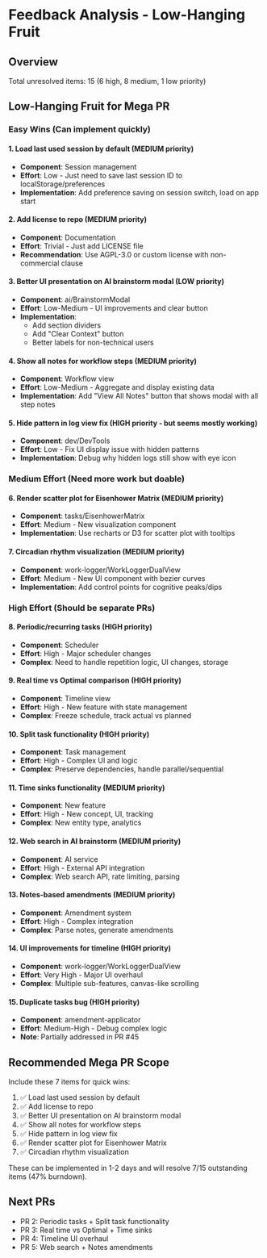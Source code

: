 # Feedback Analysis - Low-Hanging Fruit

## Overview
Total unresolved items: 15 (6 high, 8 medium, 1 low priority)

## Low-Hanging Fruit for Mega PR

### Easy Wins (Can implement quickly)

#### 1. **Load last used session by default** (MEDIUM priority)
- **Component**: Session management
- **Effort**: Low - Just need to save last session ID to localStorage/preferences
- **Implementation**: Add preference saving on session switch, load on app start

#### 2. **Add license to repo** (MEDIUM priority)  
- **Component**: Documentation
- **Effort**: Trivial - Just add LICENSE file
- **Recommendation**: Use AGPL-3.0 or custom license with non-commercial clause

#### 3. **Better UI presentation on AI brainstorm modal** (LOW priority)
- **Component**: ai/BrainstormModal
- **Effort**: Low-Medium - UI improvements and clear button
- **Implementation**: 
  - Add section dividers
  - Add "Clear Context" button
  - Better labels for non-technical users

#### 4. **Show all notes for workflow steps** (MEDIUM priority)
- **Component**: Workflow view
- **Effort**: Low-Medium - Aggregate and display existing data
- **Implementation**: Add "View All Notes" button that shows modal with all step notes

#### 5. **Hide pattern in log view fix** (HIGH priority - but seems mostly working)
- **Component**: dev/DevTools
- **Effort**: Low - Fix UI display issue with hidden patterns
- **Implementation**: Debug why hidden logs still show with eye icon

### Medium Effort (Need more work but doable)

#### 6. **Render scatter plot for Eisenhower Matrix** (MEDIUM priority)
- **Component**: tasks/EisenhowerMatrix  
- **Effort**: Medium - New visualization component
- **Implementation**: Use recharts or D3 for scatter plot with tooltips

#### 7. **Circadian rhythm visualization** (MEDIUM priority)
- **Component**: work-logger/WorkLoggerDualView
- **Effort**: Medium - New UI component with bezier curves
- **Implementation**: Add control points for cognitive peaks/dips

### High Effort (Should be separate PRs)

#### 8. **Periodic/recurring tasks** (HIGH priority)
- **Component**: Scheduler
- **Effort**: High - Major scheduler changes
- **Complex**: Need to handle repetition logic, UI changes, storage

#### 9. **Real time vs Optimal comparison** (HIGH priority)
- **Component**: Timeline view
- **Effort**: High - New feature with state management
- **Complex**: Freeze schedule, track actual vs planned

#### 10. **Split task functionality** (HIGH priority)
- **Component**: Task management
- **Effort**: High - Complex UI and logic
- **Complex**: Preserve dependencies, handle parallel/sequential

#### 11. **Time sinks functionality** (MEDIUM priority)
- **Component**: New feature
- **Effort**: High - New concept, UI, tracking
- **Complex**: New entity type, analytics

#### 12. **Web search in AI brainstorm** (MEDIUM priority)
- **Component**: AI service
- **Effort**: High - External API integration
- **Complex**: Web search API, rate limiting, parsing

#### 13. **Notes-based amendments** (MEDIUM priority)
- **Component**: Amendment system
- **Effort**: High - Complex integration
- **Complex**: Parse notes, generate amendments

#### 14. **UI improvements for timeline** (HIGH priority)
- **Component**: work-logger/WorkLoggerDualView
- **Effort**: Very High - Major UI overhaul
- **Complex**: Multiple sub-features, canvas-like scrolling

#### 15. **Duplicate tasks bug** (HIGH priority)
- **Component**: amendment-applicator
- **Effort**: Medium-High - Debug complex logic
- **Note**: Partially addressed in PR #45

## Recommended Mega PR Scope

Include these 7 items for quick wins:
1. ✅ Load last used session by default
2. ✅ Add license to repo
3. ✅ Better UI presentation on AI brainstorm modal
4. ✅ Show all notes for workflow steps
5. ✅ Hide pattern in log view fix
6. ✅ Render scatter plot for Eisenhower Matrix
7. ✅ Circadian rhythm visualization

These can be implemented in 1-2 days and will resolve 7/15 outstanding items (47% burndown).

## Next PRs
- PR 2: Periodic tasks + Split task functionality
- PR 3: Real time vs Optimal + Time sinks
- PR 4: Timeline UI overhaul
- PR 5: Web search + Notes amendments